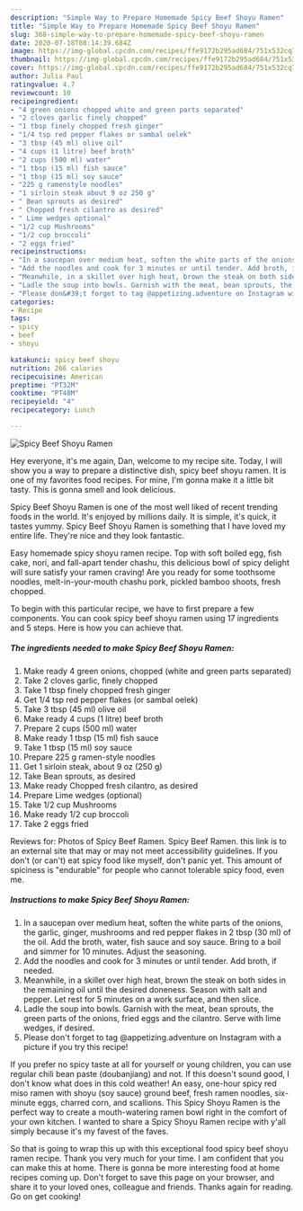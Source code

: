 ```yaml
---
description: "Simple Way to Prepare Homemade Spicy Beef Shoyu Ramen"
title: "Simple Way to Prepare Homemade Spicy Beef Shoyu Ramen"
slug: 368-simple-way-to-prepare-homemade-spicy-beef-shoyu-ramen
date: 2020-07-18T08:14:39.684Z
image: https://img-global.cpcdn.com/recipes/ffe9172b295ad684/751x532cq70/spicy-beef-shoyu-ramen-recipe-main-photo.jpg
thumbnail: https://img-global.cpcdn.com/recipes/ffe9172b295ad684/751x532cq70/spicy-beef-shoyu-ramen-recipe-main-photo.jpg
cover: https://img-global.cpcdn.com/recipes/ffe9172b295ad684/751x532cq70/spicy-beef-shoyu-ramen-recipe-main-photo.jpg
author: Julia Paul
ratingvalue: 4.7
reviewcount: 10
recipeingredient:
- "4 green onions chopped white and green parts separated"
- "2 cloves garlic finely chopped"
- "1 tbsp finely chopped fresh ginger"
- "1/4 tsp red pepper flakes or sambal oelek"
- "3 tbsp (45 ml) olive oil"
- "4 cups (1 litre) beef broth"
- "2 cups (500 ml) water"
- "1 tbsp (15 ml) fish sauce"
- "1 tbsp (15 ml) soy sauce"
- "225 g ramenstyle noodles"
- "1 sirloin steak about 9 oz 250 g"
- " Bean sprouts as desired"
- " Chopped fresh cilantro as desired"
- " Lime wedges optional"
- "1/2 cup Mushrooms"
- "1/2 cup broccoli"
- "2 eggs fried"
recipeinstructions:
- "In a saucepan over medium heat, soften the white parts of the onions, the garlic, ginger, mushrooms and red pepper flakes in 2 tbsp (30 ml) of the oil. Add the broth, water, fish sauce and soy sauce. Bring to a boil and simmer for 10 minutes. Adjust the seasoning."
- "Add the noodles and cook for 3 minutes or until tender. Add broth, if needed."
- "Meanwhile, in a skillet over high heat, brown the steak on both sides in the remaining oil until the desired doneness. Season with salt and pepper. Let rest for 5 minutes on a work surface, and then slice."
- "Ladle the soup into bowls. Garnish with the meat, bean sprouts, the green parts of the onions, fried eggs and the cilantro. Serve with lime wedges, if desired."
- "Please don&#39;t forget to tag @appetizing.adventure on Instagram with a picture if you try this recipe!"
categories:
- Recipe
tags:
- spicy
- beef
- shoyu

katakunci: spicy beef shoyu 
nutrition: 266 calories
recipecuisine: American
preptime: "PT32M"
cooktime: "PT48M"
recipeyield: "4"
recipecategory: Lunch

---
```



![Spicy Beef Shoyu Ramen](https://img-global.cpcdn.com/recipes/ffe9172b295ad684/751x532cq70/spicy-beef-shoyu-ramen-recipe-main-photo.jpg)

Hey everyone, it's me again, Dan, welcome to my recipe site. Today, I will show you a way to prepare a distinctive dish, spicy beef shoyu ramen. It is one of my favorites food recipes. For mine, I'm gonna make it a little bit tasty. This is gonna smell and look delicious.

Spicy Beef Shoyu Ramen is one of the most well liked of recent trending foods in the world. It's enjoyed by millions daily. It is simple, it's quick, it tastes yummy. Spicy Beef Shoyu Ramen is something that I have loved my entire life. They're nice and they look fantastic.

Easy homemade spicy shoyu ramen recipe. Top with soft boiled egg, fish cake, nori, and fall-apart tender chashu, this delicious bowl of spicy delight will sure satisfy your ramen craving! Are you ready for some toothsome noodles, melt-in-your-mouth chashu pork, pickled bamboo shoots, fresh chopped.


To begin with this particular recipe, we have to first prepare a few components. You can cook spicy beef shoyu ramen using 17 ingredients and 5 steps. Here is how you can achieve that.

<!--inarticleads1-->

##### The ingredients needed to make Spicy Beef Shoyu Ramen:

1. Make ready 4 green onions, chopped (white and green parts separated)
1. Take 2 cloves garlic, finely chopped
1. Take 1 tbsp finely chopped fresh ginger
1. Get 1/4 tsp red pepper flakes (or sambal oelek)
1. Take 3 tbsp (45 ml) olive oil
1. Make ready 4 cups (1 litre) beef broth
1. Prepare 2 cups (500 ml) water
1. Make ready 1 tbsp (15 ml) fish sauce
1. Take 1 tbsp (15 ml) soy sauce
1. Prepare 225 g ramen-style noodles
1. Get 1 sirloin steak, about 9 oz (250 g)
1. Take  Bean sprouts, as desired
1. Make ready  Chopped fresh cilantro, as desired
1. Prepare  Lime wedges (optional)
1. Take 1/2 cup Mushrooms
1. Make ready 1/2 cup broccoli
1. Take 2 eggs fried


Reviews for: Photos of Spicy Beef Ramen. Spicy Beef Ramen. this link is to an external site that may or may not meet accessibility guidelines. If you don&#39;t (or can&#39;t) eat spicy food like myself, don&#39;t panic yet. This amount of spiciness is &#34;endurable&#34; for people who cannot tolerable spicy food, even me. 

<!--inarticleads2-->

##### Instructions to make Spicy Beef Shoyu Ramen:

1. In a saucepan over medium heat, soften the white parts of the onions, the garlic, ginger, mushrooms and red pepper flakes in 2 tbsp (30 ml) of the oil. Add the broth, water, fish sauce and soy sauce. Bring to a boil and simmer for 10 minutes. Adjust the seasoning.
1. Add the noodles and cook for 3 minutes or until tender. Add broth, if needed.
1. Meanwhile, in a skillet over high heat, brown the steak on both sides in the remaining oil until the desired doneness. Season with salt and pepper. Let rest for 5 minutes on a work surface, and then slice.
1. Ladle the soup into bowls. Garnish with the meat, bean sprouts, the green parts of the onions, fried eggs and the cilantro. Serve with lime wedges, if desired.
1. Please don&#39;t forget to tag @appetizing.adventure on Instagram with a picture if you try this recipe!


If you prefer no spicy taste at all for yourself or young children, you can use regular chili bean paste (doubanjiang) and not. If this doesn&#39;t sound good, I don&#39;t know what does in this cold weather! An easy, one-hour spicy red miso ramen with shoyu (soy sauce) ground beef, fresh ramen noodles, six-minute eggs, charred corn, and scallions. This Spicy Shoyu Ramen is the perfect way to create a mouth-watering ramen bowl right in the comfort of your own kitchen. I wanted to share a Spicy Shoyu Ramen recipe with y&#39;all simply because it&#39;s my favest of the faves. 

So that is going to wrap this up with this exceptional food spicy beef shoyu ramen recipe. Thank you very much for your time. I am confident that you can make this at home. There is gonna be more interesting food at home recipes coming up. Don't forget to save this page on your browser, and share it to your loved ones, colleague and friends. Thanks again for reading. Go on get cooking!

